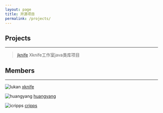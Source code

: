 ```yaml
---
layout: page
title: 开源项目
permalink: /projects/
---
```


## Projects
----
> [jknife](https://gitee.com/xknife/jknife.git)
Xknife工作室java类库项目


## Members
----
![lukan](https://gitee.com/uploads/98/58698_xknife.png)
[xknife](https://gitee.com/xknife)

![huangyang](https://gitee.com/uploads/1/58701_huangyang.png)
[huangyang](https://gitee.com/huangyang)

![icripps](https://gitee.com/uploads/3/58703_cripps.png)
[cripps](https://gitee.com/cripps)
